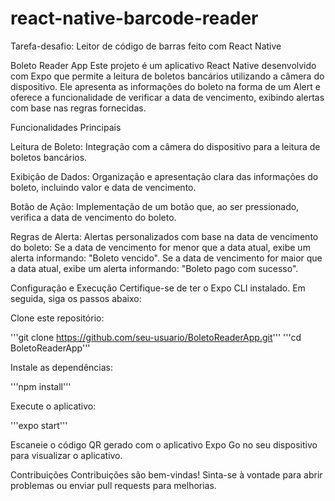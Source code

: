 # react-native-barcode-reader
Tarefa-desafio: Leitor de código de barras feito com React Native

Boleto Reader App
Este projeto é um aplicativo React Native desenvolvido com Expo que permite a leitura de boletos bancários utilizando a câmera do dispositivo. Ele apresenta as informações do boleto na forma de um Alert e oferece a funcionalidade de verificar a data de vencimento, exibindo alertas com base nas regras fornecidas.

Funcionalidades Principais

Leitura de Boleto:
Integração com a câmera do dispositivo para a leitura de boletos bancários.

Exibição de Dados:
Organização e apresentação clara das informações do boleto, incluindo valor e data de vencimento.

Botão de Ação:
Implementação de um botão que, ao ser pressionado, verifica a data de vencimento do boleto.

Regras de Alerta:
Alertas personalizados com base na data de vencimento do boleto:
Se a data de vencimento for menor que a data atual, exibe um alerta informando: "Boleto vencido".
Se a data de vencimento for maior que a data atual, exibe um alerta informando: "Boleto pago com sucesso".

Configuração e Execução
Certifique-se de ter o Expo CLI instalado. Em seguida, siga os passos abaixo:

Clone este repositório:


'''git clone https://github.com/seu-usuario/BoletoReaderApp.git'''
'''cd BoletoReaderApp'''

Instale as dependências:

'''npm install'''

Execute o aplicativo:

'''expo start'''

Escaneie o código QR gerado com o aplicativo Expo Go no seu dispositivo para visualizar o aplicativo.

Contribuições
Contribuições são bem-vindas! Sinta-se à vontade para abrir problemas ou enviar pull requests para melhorias.
